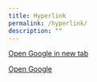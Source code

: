 ```yaml
---
title: Hyperlink
permalink: /hyperlink/
description: ""
---
```

<a href="https://www.google.com/">Open Google in new tab</a>


[Open Google](www.google.com)


